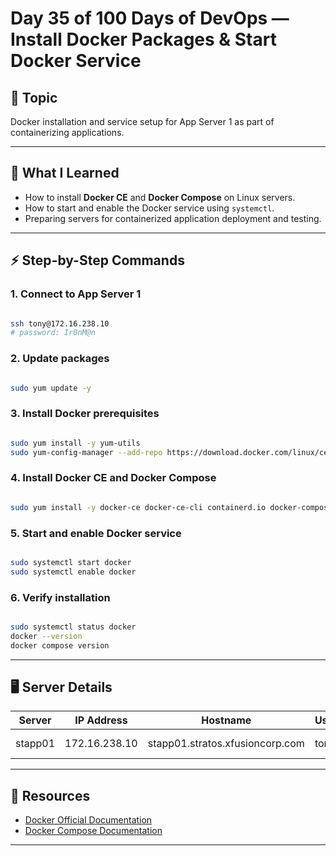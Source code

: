 
# Day 35 of 100 Days of DevOps — Install Docker Packages & Start Docker Service

## 📌 Topic
Docker installation and service setup for App Server 1 as part of containerizing applications.

---

## 📝 What I Learned
- How to install **Docker CE** and **Docker Compose** on Linux servers.
- How to start and enable the Docker service using `systemctl`.
- Preparing servers for containerized application deployment and testing.

---

## ⚡ Step-by-Step Commands

### 1. Connect to App Server 1

```bash

ssh tony@172.16.238.10
# password: Ir0nM@n

````

### 2. Update packages

```bash

sudo yum update -y

```

### 3. Install Docker prerequisites

```bash

sudo yum install -y yum-utils
sudo yum-config-manager --add-repo https://download.docker.com/linux/centos/docker-ce.repo

```

### 4. Install Docker CE and Docker Compose

```bash

sudo yum install -y docker-ce docker-ce-cli containerd.io docker-compose-plugin

```

### 5. Start and enable Docker service

```bash

sudo systemctl start docker
sudo systemctl enable docker

```

### 6. Verify installation

```bash

sudo systemctl status docker
docker --version
docker compose version

```

---

## 🖥 Server Details

| Server  | IP Address    | Hostname                        | User | Password | Role           |
| ------- | ------------- | ------------------------------- | ---- | -------- | -------------- |
| stapp01 | 172.16.238.10 | stapp01.stratos.xfusioncorp.com | tony | Ir0nM\@n | Nautilus App 1 |

---

## 🔗 Resources

* [Docker Official Documentation](https://docs.docker.com/get-docker/)
* [Docker Compose Documentation](https://docs.docker.com/compose/)

---



